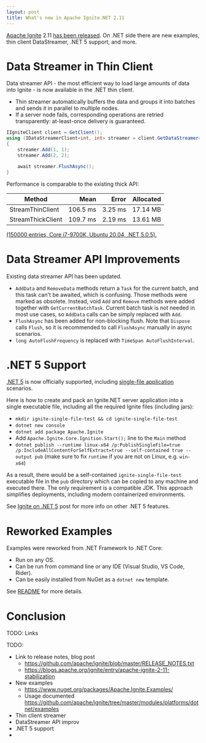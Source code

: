 ```yaml
---
layout: post
title: What's new in Apache Ignite.NET 2.11
---
```


[Apache Ignite](https://ignite.apache.org/) 2.11 [has been released](https://blogs.apache.org/ignite/entry/apache-ignite-2-11-stabilization).
On .NET side there are new examples, thin client DataStreamer, .NET 5 support, and more.

# Data Streamer in Thin Client

Data streamer API - the most efficient way to load large amounts of data into Ignite - is now available in the .NET thin client. 

* Thin streamer automatically buffers the data and groups it into batches and sends it in parallel to multiple nodes.
* If a server node fails, corresponding operations are retried transparently: at-least-once delivery is guaranteed.

```cs
IIgniteClient client = GetClient();
using (IDataStreamerClient<int, int> streamer = client.GetDataStreamer<int, int>("my-cache"))
{
    streamer.Add(1, 1);
    streamer.Add(2, 2);    

    await streamer.FlushAsync();
}
```

Performance is comparable to the existing thick API:

|            Method |     Mean |   Error | Allocated |
|------------------ |---------:|--------:|----------:|
|  StreamThinClient | 106.5 ms | 3.25 ms |  17.14 MB |
| StreamThickClient | 109.7 ms | 2.19 ms |  13.61 MB |

[(150000 entries, Core i7-9700K, Ubuntu 20.04, .NET 5.0.5).](https://github.com/apache/ignite/blob/850f9bf788de593762184f33420656a890660e2a/modules/platforms/dotnet/Apache.Ignite.BenchmarkDotNet/ThinClient/ThinClientDataStreamerBenchmark.cs)

# Data Streamer API Improvements

Existing data streamer API has been updated. 

* `AddData` and `RemoveData` methods return a `Task` for the current batch, and this task can't be awaited, which is confusing.
Those methods were marked as obsolete. Instead, void `Add` and `Remove` methods were added together with `GetCurrentBatchTask`.
Current batch task is not needed in most use cases, so `AddData` calls can be simply replaced with `Add`.
* `FlushAsync` has been added for non-blocking flush. Note that `Dispose` calls `Flush`, so it is recommended to call `FlushAsync` manually in async scenarios.
* `long AutoFlushFrequency` is replaced with `TimeSpan AutoFlushInterval`.


# .NET 5 Support

[.NET 5](https://dotnet.microsoft.com/download/dotnet/5.0) is now officially supported, including [single-file application](https://docs.microsoft.com/en-us/dotnet/core/deploying/single-file) scenarios.

Here is how to create and pack an Ignite.NET server application into a single executable file, including all the required Ignite files (including jars):
* `mkdir ignite-single-file-test && cd ignite-single-file-test`
* `dotnet new console`
* `dotnet add package Apache.Ignite`
* Add `Apache.Ignite.Core.Ignition.Start();` line to the `Main` method
* `dotnet publish --runtime linux-x64 /p:PublishSingleFile=true /p:IncludeAllContentForSelfExtract=true --self-contained true --output pub` (make sure to fix `runtime` if you are not on Linux, e.g. `win-x64`)

As a result, there would be a self-contained `ignite-single-file-test` executable file in the `pub` directory which can be copied to any machine and executed there. The only requirement is a compatible JDK. This approach simplifies deployments, including modern containerized environments.

See [Ignite on .NET 5](2020-11-11-Ignite-on-NET-5.md) post for more info on other .NET 5 features. 

# Reworked Examples

Examples were reworked from .NET Framework to .NET Core:
* Run on any OS.
* Can be run from command line or any IDE (Visual Studio, VS Code, Rider).
* Can be easily installed from NuGet as a `dotnet new` template.

See [README](https://github.com/apache/ignite/blob/master/modules/platforms/dotnet/examples/README.md) for more details.

# Conclusion

TODO: Links





TODO:
* Link to release notes, blog post
  * https://github.com/apache/ignite/blob/master/RELEASE_NOTES.txt
  * https://blogs.apache.org/ignite/entry/apache-ignite-2-11-stabilization  
* New examples 
  * https://www.nuget.org/packages/Apache.Ignite.Examples/
  * Usage documented https://github.com/apache/ignite/tree/master/modules/platforms/dotnet/examples
* Thin client streamer
* DataStreamer API improv
* .NET 5 support
* 
